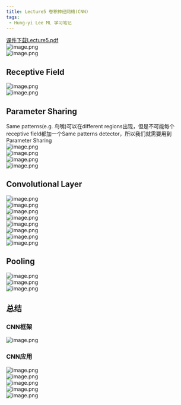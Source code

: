 ```yaml
---
title: Lecture5 卷积神经网络(CNN)
tags:
 - Hung-yi Lee ML 学习笔记
---
```



[课件下载Lecture5.pdf](https://speech.ee.ntu.edu.tw/~hylee/ml/ml2021-course-data/cnn_v4.pdf)<br />![image.png](https://yeyi0003.oss-cn-hangzhou.aliyuncs.com/1705580904785-0e9ce279-c2ca-4765-a97f-59aeb417e492.png)<br />![image.png](https://yeyi0003.oss-cn-hangzhou.aliyuncs.com/1705581061254-ce72c4f8-7da4-477a-b081-8cc77b55bc16.png)

## Receptive Field
![image.png](https://yeyi0003.oss-cn-hangzhou.aliyuncs.com/1705581783916-40c3e3fa-654b-4dfb-ae4f-47a29d2f580d.png)<br />![image.png](https://yeyi0003.oss-cn-hangzhou.aliyuncs.com/1705581914383-25b0128f-9080-435a-94a4-eb1152d50ea5.png)
## Parameter Sharing
Same patterns(e.g. 鸟嘴)可以在different regions出现，但是不可能每个receptive field都加一个Same patterns detector，所以我们就需要用到Parameter Sharing<br />![image.png](https://yeyi0003.oss-cn-hangzhou.aliyuncs.com/1705582875054-c4b1c6af-0952-4af5-a2a5-5c885d51258e.png)<br />![image.png](https://yeyi0003.oss-cn-hangzhou.aliyuncs.com/1705591239893-7c5ab191-ace4-4a91-ba36-8a9b2ba95cac.png)<br />![image.png](https://yeyi0003.oss-cn-hangzhou.aliyuncs.com/1705591930957-cfc5ec26-e572-4717-a67b-3f471e607e06.png)<br />![image.png](https://yeyi0003.oss-cn-hangzhou.aliyuncs.com/1705592055449-a9b97c7a-ca2d-4c06-b161-2636acf769ef.png)
## Convolutional Layer
![image.png](https://yeyi0003.oss-cn-hangzhou.aliyuncs.com/1705592279534-08dc30d1-2cb3-4b89-849b-7f78e4642ddf.png)<br />![image.png](https://yeyi0003.oss-cn-hangzhou.aliyuncs.com/1705596988046-b1701fa6-37f2-46e9-b804-c3c44f4fa82a.png)<br />![image.png](https://yeyi0003.oss-cn-hangzhou.aliyuncs.com/1705597035922-4ecae8e2-169d-4c1c-ada0-ba7d642b2e58.png)<br />![image.png](https://yeyi0003.oss-cn-hangzhou.aliyuncs.com/1705597150492-a86be064-5c53-463a-b408-3c9f259ac1ef.png)<br />![image.png](https://yeyi0003.oss-cn-hangzhou.aliyuncs.com/1705597285299-54d7fb53-712d-4faa-af90-1d1c1312eb24.png)<br /> ![image.png](https://yeyi0003.oss-cn-hangzhou.aliyuncs.com/1705600280392-c24dae2c-620c-4e93-b347-117d13156063.png)<br />![image.png](https://yeyi0003.oss-cn-hangzhou.aliyuncs.com/1705600335950-50f269b4-46c3-4cad-a386-95666a3ac002.png)<br />![image.png](https://yeyi0003.oss-cn-hangzhou.aliyuncs.com/1705600359496-cf158d18-affe-4d79-a741-1662f3fa2533.png)
## Pooling
![image.png](https://yeyi0003.oss-cn-hangzhou.aliyuncs.com/1705600390298-aa6a609f-2624-41da-905c-3d72fb4ad5da.png)<br />![image.png](https://yeyi0003.oss-cn-hangzhou.aliyuncs.com/1705600507214-5e6f2cc8-3fcf-4b94-bffb-743a377cb553.png)<br />![image.png](https://yeyi0003.oss-cn-hangzhou.aliyuncs.com/1705600523464-5568af2d-8d37-4095-bf7d-223cf70d112d.png)
## 总结
### CNN框架
![image.png](https://yeyi0003.oss-cn-hangzhou.aliyuncs.com/1705600598132-811b183b-9e33-4eeb-a222-cfcc8f6cf49f.png)
### CNN应用
![image.png](https://yeyi0003.oss-cn-hangzhou.aliyuncs.com/1705600708597-069bf5ad-a82b-4da1-923f-6bbadc21fbec.png)<br />![image.png](https://yeyi0003.oss-cn-hangzhou.aliyuncs.com/1705600723345-039a270b-5bb9-4929-ad9d-0108bce93836.png)<br />![image.png](https://yeyi0003.oss-cn-hangzhou.aliyuncs.com/1705600836313-d5da1f65-6557-47ac-b23f-4c7b8dbbcd0a.png)<br />![image.png](https://yeyi0003.oss-cn-hangzhou.aliyuncs.com/1705600866619-b1c90856-1f8c-45d8-b72d-034084b68bc7.png)<br />![image.png](https://yeyi0003.oss-cn-hangzhou.aliyuncs.com/1705601017557-e16bbd23-f633-4508-9dbf-c44323abce01.png)

